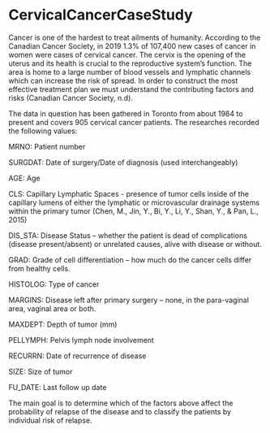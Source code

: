 # CervicalCancerCaseStudy
Cancer is one of the hardest to treat ailments of humanity. According to the Canadian Cancer Society, in 2019 1.3% of 107,400 new cases of cancer in women were cases of cervical cancer. The cervix is the opening of the uterus and its health is crucial to the reproductive system’s function. The area is home to a large number of blood vessels and lymphatic channels which can increase the risk of spread. In order to construct the most effective treatment plan we must understand the contributing factors and risks (Canadian Cancer Society, n.d).





The data in question has been gathered in Toronto from about 1984 to present and covers 905 cervical cancer patients. The researches recorded the following values:



MRNO: Patient number



SURGDAT: Date of surgery/Date of diagnosis (used interchangeably)



AGE: Age



CLS: Capillary Lymphatic Spaces - presence of tumor cells inside of the capillary lumens of either the lymphatic or microvascular drainage systems within the primary tumor (Chen, M., Jin, Y., Bi, Y., Li, Y., Shan, Y., & Pan, L., 2015)



DIS_STA: Disease Status – whether the patient is dead of complications (disease present/absent) or unrelated causes, alive with disease or without.



GRAD: Grade of cell differentiation – how much do the cancer cells differ from healthy cells.



HISTOLOG: Type of cancer



MARGINS: Disease left after primary surgery – none, in the para-vaginal area, vaginal area or both.



MAXDEPT: Depth of tumor (mm)



PELLYMPH: Pelvis lymph node involvement



RECURRN: Date of recurrence of disease



SIZE: Size of tumor



FU_DATE: Last follow up date



The main goal is to determine which of the factors above affect the probability of relapse of the disease and to classify the patients by individual risk of relapse.

